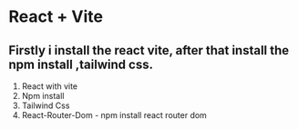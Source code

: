 # React + Vite

## Firstly i install the react vite, after that install the npm install ,tailwind css.
1. React with vite
2. Npm install
3. Tailwind Css
4. React-Router-Dom - npm install react router dom